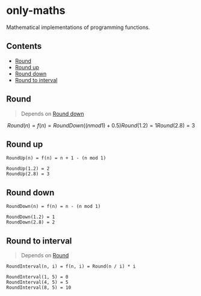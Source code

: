 # only-maths

Mathematical implementations of programming functions.

## Contents

- [Round](#round)
- [Round up](#round-up)
- [Round down](#round-down)
- [Round to interval](#round-to-interval)

## Round

> Depends on [Round down](#round-down)

```math
Round(n) = f(n) = RoundDown((n mod 1) + 0.5)

Round(1.2) = 1
Round(2.8) = 3
```

## Round up

```
RoundUp(n) = f(n) = n + 1 - (n mod 1)

RoundUp(1.2) = 2
RoundUp(2.8) = 3
```

## Round down

```
RoundDown(n) = f(n) = n - (n mod 1)

RoundDown(1.2) = 1
RoundDown(2.8) = 2
```

## Round to interval

> Depends on [Round](#round)

```
RoundInterval(n, i) = f(n, i) = Round(n / i) * i

RoundInterval(1, 5) = 0
RoundInterval(4, 5) = 5
RoundInterval(8, 5) = 10
```
